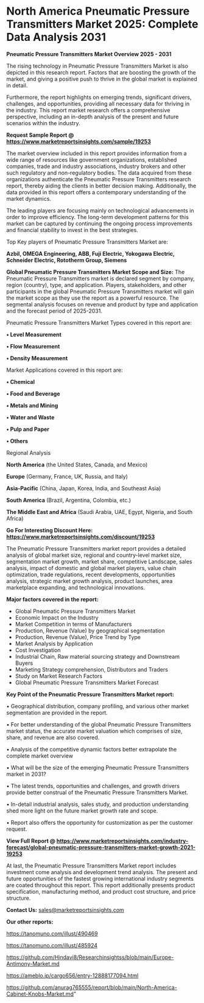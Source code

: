 
# North America Pneumatic Pressure Transmitters Market 2025: Complete Data Analysis 2031

<Strong> Pneumatic Pressure Transmitters Market Overview 2025 - 2031</strong>

The rising technology in Pneumatic Pressure Transmitters Market is also depicted in this research report. Factors that are boosting the growth of the market, and giving a positive push to thrive in the global market is explained in detail.

Furthermore, the report highlights on emerging trends, significant drivers, challenges, and opportunities, providing all necessary data for thriving in the industry. This report market research offers a comprehensive perspective, including an in-depth analysis of the present and future scenarios within the industry.

<strong>Request Sample Report @ <a href=https://www.marketreportsinsights.com/sample/19253>https://www.marketreportsinsights.com/sample/19253</a></strong>

The market overview included in this report provides information from a wide range of resources like government organizations, established companies, trade and industry associations, industry brokers and other such regulatory and non-regulatory bodies. The data acquired from these organizations authenticate the Pneumatic Pressure Transmitters research report, thereby aiding the clients in better decision making. Additionally, the data provided in this report offers a contemporary understanding of the market dynamics.

The leading players are focusing mainly on technological advancements in order to improve efficiency. The long-term development patterns for this market can be captured by continuing the ongoing process improvements and financial stability to invest in the best strategies.

Top Key players of Pneumatic Pressure Transmitters Market are:

<strong>Azbil, OMEGA Engineering, ABB, Fuji Electric, Yokogawa Electric, Schneider Electric, Rototherm Group, Siemens</strong>

<strong><b>Global Pneumatic Pressure Transmitters Market Scope and Size:</b></strong>
The Pneumatic Pressure Transmitters market is declared segment by company, region (country), type, and application. Players, stakeholders, and other participants in the global Pneumatic Pressure Transmitters market will gain the market scope as they use the report as a powerful resource. The segmental analysis focuses on revenue and product by type and application and the forecast period of 2025-2031.

Pneumatic Pressure Transmitters Market Types covered in this report are:

<strong>• Level Measurement

• Flow Measurement

• Density Measurement</strong>

Market Applications covered in this report are:

<strong>• Chemical

• Food and Beverage

• Metals and Mining

• Water and Waste

• Pulp and Paper

• Others</strong> 

Regional Analysis

<strong>North America</strong> (the United States, Canada, and Mexico)

<strong>Europe</strong> (Germany, France, UK, Russia, and Italy)

<strong>Asia-Pacific</strong> (China, Japan, Korea, India, and Southeast Asia)

<strong>South America</strong> (Brazil, Argentina, Colombia, etc.)

<strong>The Middle East and Africa</strong> (Saudi Arabia, UAE, Egypt, Nigeria, and South Africa)

<strong>Go For Interesting Discount Here: <a href=https://www.marketreportsinsights.com/discount/19253>https://www.marketreportsinsights.com/discount/19253</a></strong>

The Pneumatic Pressure Transmitters market report provides a detailed analysis of global market size, regional and country-level market size, segmentation market growth, market share, competitive Landscape, sales analysis, impact of domestic and global market players, value chain optimization, trade regulations, recent developments, opportunities analysis, strategic market growth analysis, product launches, area marketplace expanding, and technological innovations.

<strong><b>Major factors covered in the report:</b></strong>
<ul>
  <li>Global Pneumatic Pressure Transmitters Market </li>
  <li>Economic Impact on the Industry</li>
  <li>Market Competition in terms of Manufacturers</li>
  <li>Production, Revenue (Value) by geographical segmentation</li>
  <li>Production, Revenue (Value), Price Trend by Type</li>
  <li>Market Analysis by Application</li>
  <li>Cost Investigation</li>
  <li>Industrial Chain, Raw material sourcing strategy and Downstream Buyers</li>
  <li>Marketing Strategy comprehension, Distributors and Traders</li>
  <li>Study on Market Research Factors</li>
  <li>Global Pneumatic Pressure Transmitters Market Forecast</li>
</ul>

<strong><b>Key Point of the Pneumatic Pressure Transmitters Market report:</b></strong>

• Geographical distribution, company profiling, and various other market segmentation are provided in the report.

• For better understanding of the global Pneumatic Pressure Transmitters market status, the accurate market valuation which comprises of size, share, and revenue are also covered.

• Analysis of the competitive dynamic factors better extrapolate the complete market overview

• What will be the size of the emerging Pneumatic Pressure Transmitters market in 2031?

• The latest trends, opportunities and challenges, and growth drivers provide better construal of the Pneumatic Pressure Transmitters Market.

• In-detail industrial analysis, sales study, and production understanding shed more light on the future market growth rate and scope.

• Report also offers the opportunity for customization as per the customer request.

<strong><b>View Full Report @ <a href=https://www.marketreportsinsights.com/industry-forecast/global-pneumatic-pressure-transmitters-market-growth-2021-19253>https://www.marketreportsinsights.com/industry-forecast/global-pneumatic-pressure-transmitters-market-growth-2021-19253</a></b></strong>


At last, the Pneumatic Pressure Transmitters Market report includes investment come analysis and development trend analysis. The present and future opportunities of the fastest growing international industry segments are coated throughout this report. This report additionally presents product specification, manufacturing method, and product cost structure, and price structure.

<strong>Contact Us:</strong>
sales@marketreportsinsights.com

<strong>Our other reports:</strong>

<a href=https://tanomuno.com/illust/490469>https://tanomuno.com/illust/490469</a>

<a href=https://tanomuno.com/illust/485924>https://tanomuno.com/illust/485924</a>

<a href=https://github.com/Hindavi8/Researchinsightss/blob/main/Europe-Antimony-Market.md>https://github.com/Hindavi8/Researchinsightss/blob/main/Europe-Antimony-Market.md</a>

<a href=https://ameblo.jp/cargo656/entry-12888177094.html>https://ameblo.jp/cargo656/entry-12888177094.html</a>

<a href=https://github.com/anurag765555/report/blob/main/North-America-Cabinet-Knobs-Market.md>https://github.com/anurag765555/report/blob/main/North-America-Cabinet-Knobs-Market.md</a>"
